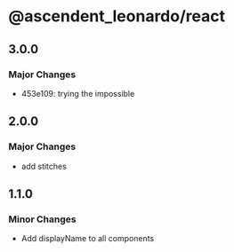 # @ascendent_leonardo/react

## 3.0.0

### Major Changes

- 453e109: trying the impossible

## 2.0.0

### Major Changes

- add stitches

## 1.1.0

### Minor Changes

- Add displayName to all components
